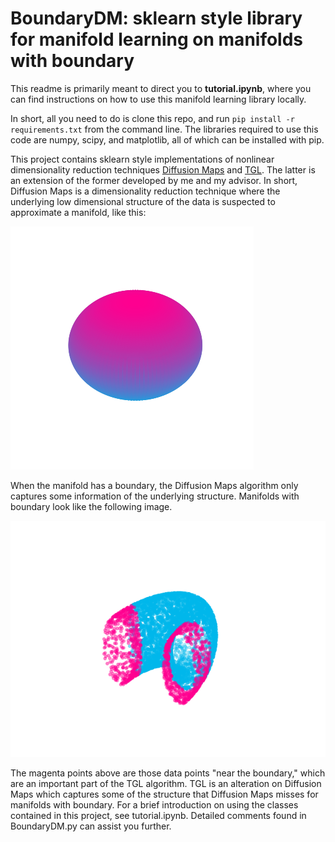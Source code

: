 # BoundaryDM: sklearn style library for manifold learning on manifolds with boundary

This readme is primarily meant to direct you to __tutorial.ipynb__, where you can find instructions on how to use this manifold learning library locally.

In short, all you need to do is clone this repo, and run `pip install -r requirements.txt` from the command line. The libraries required to use this code are numpy, scipy, and matplotlib, all of which can be installed with pip.

This project contains sklearn style implementations of nonlinear dimensionality reduction techniques [Diffusion Maps](https://www.sciencedirect.com/science/article/pii/S1063520306000546) and [TGL](https://arxiv.org/abs/2110.06988). The latter is an extension of the former developed by me and my advisor. In short, Diffusion Maps is a dimensionality reduction technique where the underlying low dimensional structure of the data is suspected to approximate a manifold, like this:

![sphere](sphere.png)

When the manifold has a boundary, the Diffusion Maps algorithm only captures some information of the underlying structure. Manifolds with boundary look like the following image.

![transparent_truncation](transparent_truncation.png)

The magenta points above are those data points "near the boundary," which are an important part of the TGL algorithm. TGL is an alteration on Diffusion Maps which captures some of the structure that Diffusion Maps misses for manifolds with boundary. For a brief introduction on using the classes contained in this project, see tutorial.ipynb. Detailed comments found in BoundaryDM.py can assist you further.
